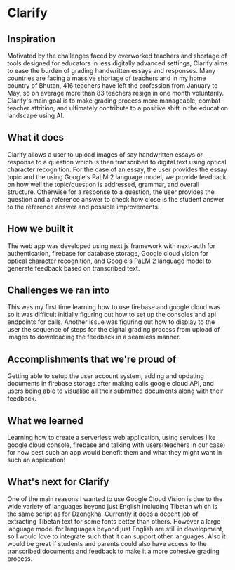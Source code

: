 # Clarify

## Inspiration

Motivated by the challenges faced by overworked teachers and shortage of tools designed for educators in less digitally advanced settings, Clarify aims to ease the burden of grading handwritten essays and responses.  Many countries are facing a massive shortage of teachers and in my home country of Bhutan, 416 teachers have left the profession from January to May, so on average more than 83 teachers resign in one month voluntarily. Clarify's main goal is to make grading process more manageable, combat teacher attrition, and ultimately contribute to a positive shift in the education landscape using AI.

## What it does

Clarify allows a user to upload images of say handwritten essays or response to a question which is then transcribed to digital text using optical character recognition. For the case of an essay, the user provides the essay topic and the using Google's PaLM 2 language model, we provide feedback on how well the topic/question is addressed, grammar, and overall structure. Otherwise for a response to a question, the user provides the question and a reference answer to check how close is the student answer to the reference answer and possible improvements.

## How we built it

The web app was developed using next js framework with next-auth for authentication, firebase for database storage, Google cloud vision for optical character recognition,  and  Google's PaLM 2 language model to generate feedback based on transcribed text.

## Challenges we ran into

This was my first time learning how to use firebase and google cloud was so it was difficult initially figuring out how to set up the consoles and api endpoints for calls.  Another issue was figuring out how to display to the user the sequence of steps for the digital grading process from upload of images to downloading the feedback in a seamless manner.

## Accomplishments that we're proud of

Getting able to setup the user account system, adding and updating documents in firebase storage after making calls google cloud API, and users being able to visualise all their submitted documents along with their feedback.

## What we learned

Learning how to create a serverless web application, using services like google cloud console, firebase and talking with users(teachers in our case) for how best such an app would benefit them and what they might want in such an application!

## What's next for Clarify

One of the main reasons I wanted to use Google Cloud Vision is due to the wide variety of languages beyond just English including Tibetan which is the same script as for Dzongkha. Currently it does a decent job of extracting Tibetan text for some fonts better than others. However a large language model for languages beyond just English are still in development, so I would love to integrate such that it can support other languages. Also it would be great if students and parents could also have access to the transcribed documents and feedback to make it a more cohesive grading process.
